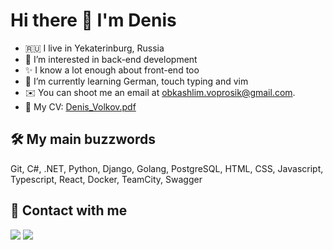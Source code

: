 # Hi there 👋  I'm Denis
- 🇷🇺 I live in Yekaterinburg, Russia
- 👀 I’m interested in back-end development
- ✨ I know a lot enough about front-end too
- 🌱 I’m currently learning German, touch typing and vim
- ✉️ You can shoot me an email at obkashlim.voprosik@gmail.com.
- 📄 My CV: [Denis_Volkov.pdf](https://github.com/Denchick/Denchick/files/6185212/Denis_Volkov.pdf)

## 🛠️ My main buzzwords

Git, C#, .NET, Python, Django, Golang, PostgreSQL, HTML, CSS, Javascript, Typescript, React, Docker, TeamCity, Swagger

## 🤝 Contact with me

[![](https://img.shields.io/badge/-obkashlim.voprosik%40gmail.com-red?style=for-the-badge)](mailto:obkashlim.voprosik@gmail.com) [![](https://img.shields.io/badge/-Denis%20Volkov-blue?style=for-the-badge&logo=linkedin)](https://linkedin.com/in/denchick)
